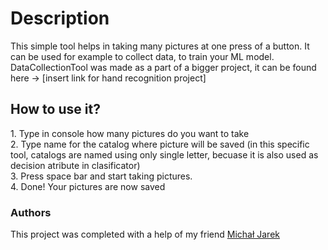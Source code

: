 <h1>Description</h1>
This simple tool helps in taking many pictures at one press of a button. It can be used for example to collect data, to train your ML model. 
DataCollectionTool was made as a part of a bigger project, it can be found here -> [insert link for hand recognition project] 

<h2>How to use it?</h2>
1. Type in console how many pictures do you want to take <br>
2. Type name for the catalog where picture will be saved (in this specific tool, catalogs are named using only single letter, becuase it is also used as decision atribute in clasificator) <br>
3. Press space bar and start taking pictures. <br>
4. Done! Your pictures are now saved <br>

<h3>Authors</h3>
This project was completed with a help of my friend <a href = "https://github.com/mj-pjatk">Michał Jarek</a>
